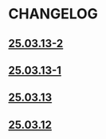 # CHANGELOG


## [25.03.13-2](https://github.com/appmoove/agrobravo-landing-experience-60/releases/tag/25.03.13-2)

## [25.03.13-1](https://github.com/appmoove/agrobravo-landing-experience-60/releases/tag/25.03.13-1)

## [25.03.13](https://github.com/appmoove/agrobravo-landing-experience-60/releases/tag/25.03.13)

## [25.03.12](https://github.com/appmoove/agrobravo-landing-experience-60/releases/tag/25.03.12)

